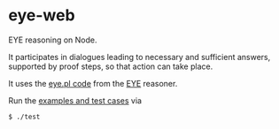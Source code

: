 # eye-web

EYE reasoning on Node.

It participates in dialogues leading to necessary and sufficient answers, supported by proof steps, so that action can take place.

It uses the [eye.pl code](https://github.com/josd/eye/blob/master/eye.pl) from the [EYE](https://josd.github.io/eye/) reasoner.

Run the [examples and test cases](https://github.com/josd/eye-web/tree/main/examples) via
```
$ ./test
```

